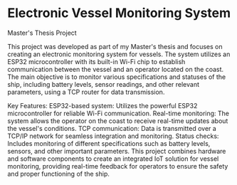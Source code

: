 # Electronic Vessel Monitoring System
Master's Thesis Project

This project was developed as part of my Master's thesis and focuses on creating an electronic monitoring system for vessels. The system utilizes an ESP32 microcontroller with its built-in Wi-Fi chip to establish communication between the vessel and an operator located on the coast. The main objective is to monitor various specifications and statuses of the ship, including battery levels, sensor readings, and other relevant parameters, using a TCP router for data transmission.

Key Features:
ESP32-based system: Utilizes the powerful ESP32 microcontroller for reliable Wi-Fi communication.
Real-time monitoring: The system allows the operator on the coast to receive real-time updates about the vessel's conditions.
TCP communication: Data is transmitted over a TCP/IP network for seamless integration and monitoring.
Status checks: Includes monitoring of different specifications such as battery levels, sensors, and other important parameters.
This project combines hardware and software components to create an integrated IoT solution for vessel monitoring, providing real-time feedback for operators to ensure the safety and proper functioning of the ship.
